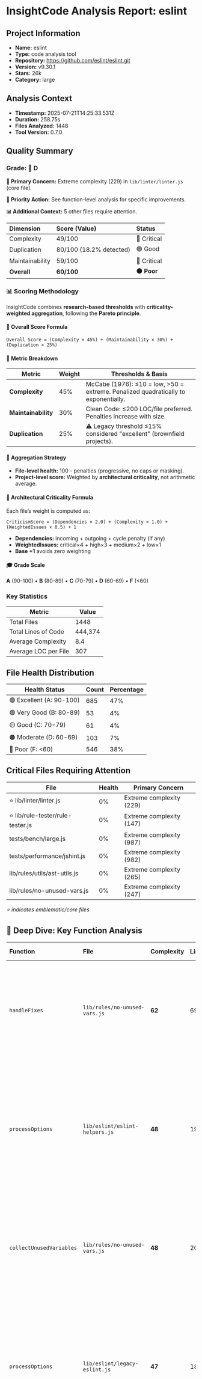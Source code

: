 # InsightCode Analysis Report: eslint

## Project Information

- **Name:** eslint
- **Type:** code analysis tool
- **Repository:** https://github.com/eslint/eslint.git
- **Version:** v9.30.1
- **Stars:** 26k
- **Category:** large

## Analysis Context

- **Timestamp:** 2025-07-21T14:25:33.531Z
- **Duration:** 258.75s
- **Files Analyzed:** 1448
- **Tool Version:** 0.7.0

## Quality Summary

### Grade: 🔴 **D**

**🚨 Primary Concern:** Extreme complexity (229) in `lib/linter/linter.js` (core file).

**🎯 Priority Action:** See function-level analysis for specific improvements.

**📊 Additional Context:** 5 other files require attention.


| Dimension | Score (Value) | Status |
|:---|:---|:---|
| Complexity | 49/100 | 🔴 Critical |
| Duplication | 80/100 (18.2% detected) | 🟢 Good |
| Maintainability | 59/100 | 🔴 Critical |
| **Overall** | **60/100** | **🟠 Poor** |

### 📊 Scoring Methodology

InsightCode combines **research-based thresholds** with **criticality-weighted aggregation**, following the **Pareto principle**.

#### 🔧 Overall Score Formula
```
Overall Score = (Complexity × 45%) + (Maintainability × 30%) + (Duplication × 25%)
```

#### 🧮 Metric Breakdown
| Metric | Weight | Thresholds & Basis |
|--------|--------|---------------------|
| **Complexity** | 45% | McCabe (1976): ≤10 = low, >50 = extreme. Penalized quadratically to exponentially. |
| **Maintainability** | 30% | Clean Code: ≤200 LOC/file preferred. Penalties increase with size. |
| **Duplication** | 25% | ⚠️ Legacy threshold ≤15% considered "excellent" (brownfield projects). |

#### 🧠 Aggregation Strategy
- **File-level health:** 100 - penalties (progressive, no caps or masking).
- **Project-level score:** Weighted by **architectural criticality**, not arithmetic average.

#### 🧭 Architectural Criticality Formula
Each file’s weight is computed as:
```
CriticismScore = (Dependencies × 2.0) + (Complexity × 1.0) + (WeightedIssues × 0.5) + 1
```
- **Dependencies:** incoming + outgoing + cycle penalty (if any)
- **WeightedIssues:** critical×4 + high×3 + medium×2 + low×1
- **Base +1** avoids zero weighting

#### 🎓 Grade Scale
**A** (90-100) • **B** (80-89) • **C** (70-79) • **D** (60-69) • **F** (<60)

### Key Statistics

| Metric | Value |
|--------|-------|
| Total Files | 1448 |
| Total Lines of Code | 444,374 |
| Average Complexity | 8.4 |
| Average LOC per File | 307 |

## File Health Distribution

| Health Status | Count | Percentage |
|---------------|-------|------------|
| 🟢 Excellent (A: 90-100) | 685 | 47% |
| 🟢 Very Good (B: 80-89) | 53 | 4% |
| 🟡 Good (C: 70-79) | 61 | 4% |
| 🟠 Moderate (D: 60-69) | 103 | 7% |
| 🔴 Poor (F: <60) | 546 | 38% |

## Critical Files Requiring Attention

| File | Health | Primary Concern |
|------|--------|-----------------|
| ⭐ lib/linter/linter.js | 0% | Extreme complexity (229) |
| ⭐ lib/rule-tester/rule-tester.js | 0% | Extreme complexity (147) |
| tests/bench/large.js | 0% | Extreme complexity (987) |
| tests/performance/jshint.js | 0% | Extreme complexity (982) |
| lib/rules/utils/ast-utils.js | 0% | Extreme complexity (265) |
| lib/rules/no-unused-vars.js | 0% | Extreme complexity (247) |

*⭐ indicates emblematic/core files*

## 🎯 Deep Dive: Key Function Analysis

| Function | File | Complexity | Lines | Key Issues (Implications) |
|:---|:---|:---|:---|:---|
| `handleFixes` | `lib/rules/no-unused-vars.js` | **62** | 693 | **long-function** (Should be split into smaller functions)<br/>**deep-nesting** (Hard to read and test)<br/>**high-complexity** (Error-prone and hard to maintain) |
| `processOptions` | `lib/eslint/eslint-helpers.js` | **48** | 194 | **high-complexity** (Error-prone and hard to maintain)<br/>**long-function** (Should be split into smaller functions)<br/>**deep-nesting** (Hard to read and test)<br/>**single-responsibility** (Clean separation of concerns) |
| `collectUnusedVariables` | `lib/rules/no-unused-vars.js` | **48** | 204 | **high-complexity** (Error-prone and hard to maintain)<br/>**long-function** (Should be split into smaller functions)<br/>**deep-nesting** (Hard to read and test) |
| `processOptions` | `lib/eslint/legacy-eslint.js` | **47** | 188 | **high-complexity** (Error-prone and hard to maintain)<br/>**long-function** (Should be split into smaller functions)<br/>**deep-nesting** (Hard to read and test)<br/>**single-responsibility** (Clean separation of concerns) |
| `itself` | `tests/bench/large.js` | **47** | 486 | **high-complexity** (Error-prone and hard to maintain)<br/>**long-function** (Should be split into smaller functions)<br/>**god-function** (Violates Single Responsibility)<br/>**deep-nesting** (Hard to read and test)<br/>**single-responsibility** (Clean separation of concerns) |

## Dependency Analysis

### Hub Files (High Impact)

*No significant hub files detected*

### Highly Unstable Files

*All files show good stability*

## Issue Analysis

### Issue Summary

| Severity | Count | File-Level | Function-Level | Top Affected Areas |
|----------|-------|------------|----------------|-------------------|
| 💀 Critical | 234 | 233 | 1 | lib/rules, tests/lib/rules |
| 🔴 High | 256 | 246 | 10 | tests/lib/rules, lib/rules |
| 🟠 Medium | 146 | 138 | 8 | lib/rules, tests/lib/rules |
| 🟡 Low | 405 | 405 | 0 | tests/fixtures/code-path-analysis, tests/lib/rules |

### File-Level Issue Types

| Issue Type | Occurrences | Threshold Excess | Implication |
|------------|-------------|------------------|-------------|
| Size | 406 | 1.9x threshold | File should be split into smaller modules |
| Duplication | 405 | 4.3x threshold | Refactor to reduce code duplication |
| Complexity | 211 | 0.6x threshold | File is hard to understand and maintain |

### Function-Level Issue Types

| Issue Pattern | Occurrences | Most Affected Functions | Implication |
|---------------|-------------|-------------------------|-------------|
| High-complexity | 5 | `handleFixes`, `processOptions`... | Error-prone and hard to maintain |
| Long-function | 5 | `handleFixes`, `processOptions`... | Should be split into smaller functions |
| Deep-nesting | 5 | `handleFixes`, `processOptions`... | Hard to read and test |
| Single-responsibility | 3 | `processOptions`, `processOptions`... | Clean separation of concerns |
| God-function | 1 | `itself` | Violates Single Responsibility |

## 📈 Pattern Analysis

### ✅ Good Practices Detected

| Pattern | Occurrences | Implication |
|---------|-------------|-------------|
| Single Responsibility | 3 | Clean separation of concerns |


---
## 🔬 Technical Notes

### Duplication Detection
- **Algorithm:** Enhanced 8-line literal pattern matching with 8+ token minimum, cross-file exact matches only
- **Focus:** Copy-paste duplication using MD5 hashing of normalized blocks (not structural similarity)
- **Philosophy:** Pragmatic approach using regex normalization - avoids false positives while catching actionable duplication
- **Results:** Typically 0-15% duplication vs ~70% with structural detection tools, filtering imports/trivial declarations

### Complexity Calculation
- **Method:** McCabe Cyclomatic Complexity (1976) + Industry Best Practices
- **Scoring:** Linear (≤10→20) → Quadratic (20→50) → Exponential (>50) - Rules of the Art
- **Research Base:** Internal methodology inspired by Pareto Principle - extreme values dominate

### Health Score Formula
- **Base:** 100 points minus penalties
- **Penalties:** Progressive (linear then exponential) - NO LOGARITHMIC MASKING
- **Caps:** NO CAPS - extreme values receive extreme penalties (following Pareto principle)
- **Purpose:** Identify real problems following Pareto principle (80/20)
